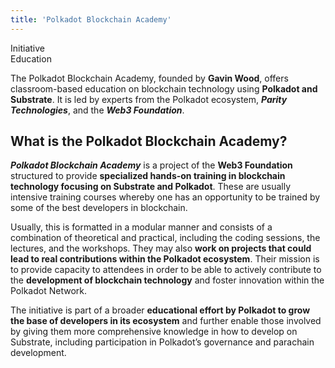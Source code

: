 ```yaml
---
title: 'Polkadot Blockchain Academy'
---
```

Initiative  
 Education  

The Polkadot Blockchain Academy, founded by **Gavin Wood**, offers classroom-based education on blockchain technology using **Polkadot and Substrate**. It is led by experts from the Polkadot ecosystem, ***Parity Technologies***, and the ***Web3 Foundation***.

What is the Polkadot Blockchain Academy?
----------------------------------------

***Polkadot Blockchain Academy*** is a project of the **Web3 Foundation** structured to provide **specialized hands-on training in blockchain technology focusing on Substrate and Polkadot**. These are usually intensive training courses whereby one has an opportunity to be trained by some of the best developers in blockchain.

Usually, this is formatted in a modular manner and consists of a combination of theoretical and practical, including the coding sessions, the lectures, and the workshops. They may also **work on projects that could lead to real contributions within the Polkadot ecosystem**. Their mission is to provide capacity to attendees in order to be able to actively contribute to the **development of blockchain technology** and foster innovation within the Polkadot Network.

The initiative is part of a broader **educational effort by Polkadot to grow the base of developers in its ecosystem** and further enable those involved by giving them more comprehensive knowledge in how to develop on Substrate, including participation in Polkadot’s governance and parachain development.

